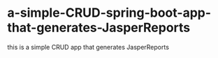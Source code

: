 # a-simple-CRUD-spring-boot-app-that-generates-JasperReports
this is a simple CRUD app that generates JasperReports
